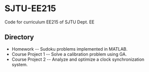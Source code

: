# SJTU-EE215
Code for curriculum EE215 of SJTU Dept. EE  

## Directory  
* Homework -- Sudoku problems implemented in MATLAB.  
* Course Project 1 -- Solve a calibration problem using GA.  
* Course Project 2 -- Analyze and optimize a clock synchronization system.  
